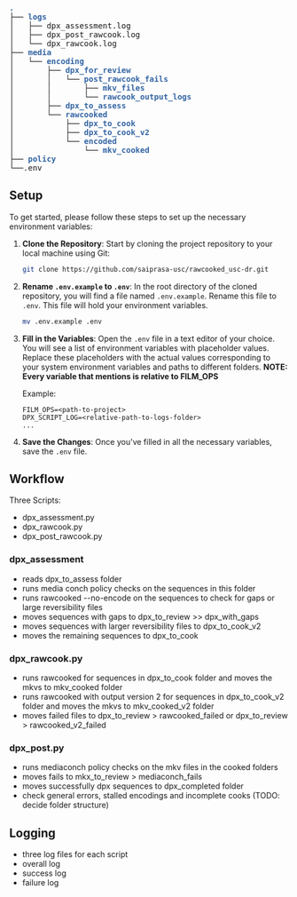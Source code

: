 <pre><font color="#3465A4"><b>.</b></font>
├── <font color="#3465A4"><b>logs</b></font>
│   ├── dpx_assessment.log
│   ├── dpx_post_rawcook.log
│   └── dpx_rawcook.log
├── <font color="#3465A4"><b>media</b></font>
│   └── <font color="#3465A4"><b>encoding</b></font>
│       ├── <font color="#3465A4"><b>dpx_for_review</b></font>
│       │   └── <font color="#3465A4"><b>post_rawcook_fails</b></font>
│       │       ├── <font color="#3465A4"><b>mkv_files</b></font>
│       │       └── <font color="#3465A4"><b>rawcook_output_logs</b></font>
│       ├── <font color="#3465A4"><b>dpx_to_assess</b></font>
│       └── <font color="#3465A4"><b>rawcooked</b></font>
│           ├── <font color="#3465A4"><b>dpx_to_cook</b></font>
│           ├── <font color="#3465A4"><b>dpx_to_cook_v2</b></font>
│           └── <font color="#3465A4"><b>encoded</b></font>
│               └── <font color="#3465A4"><b>mkv_cooked</b></font>
├── <font color="#3465A4"><b>policy</b></font>
└──.env 
</pre>

## Setup
To get started, please follow these steps to set up the necessary environment variables:

1. **Clone the Repository**: Start by cloning the project repository to your local machine using Git:

    ```bash
    git clone https://github.com/saiprasa-usc/rawcooked_usc-dr.git
    ```
2. **Rename `.env.example` to `.env`**: In the root directory of the cloned repository, you will find a file named `.env.example`. Rename this file to `.env`. This file will hold your environment variables.

    ```bash
    mv .env.example .env
    ```
3. **Fill in the Variables**: Open the `.env` file in a text editor of your choice. You will see a list of environment variables with placeholder values. Replace these placeholders with the actual values corresponding to your system environment variables and paths to different folders. **NOTE: Every variable that mentions <relative-path> is relative to FILM_OPS**

    Example:
    ```
    FILM_OPS=<path-to-project>
    DPX_SCRIPT_LOG=<relative-path-to-logs-folder>
    ...
    ```
4. **Save the Changes**: Once you've filled in all the necessary variables, save the `.env` file.

## Workflow

Three Scripts:

- dpx_assessment.py
- dpx_rawcook.py
- dpx_post_rawcook.py

### dpx_assessment
- reads dpx_to_assess folder
- runs media conch policy checks on the sequences in this folder
- runs rawcooked --no-encode on the sequences to check for gaps or large reversibility files
- moves sequences with gaps to dpx_to_review >> dpx_with_gaps
- moves sequences with larger reversibility files to dpx_to_cook_v2
- moves the remaining sequences to dpx_to_cook

### dpx_rawcook.py
- runs rawcooked for sequences in dpx_to_cook folder and moves the mkvs to mkv_cooked folder
- runs rawcooked with output version 2 for sequences in dpx_to_cook_v2 folder and moves the mkvs to mkv_cooked_v2 folder
- moves failed files to dpx_to_review > rawcooked_failed or dpx_to_review > rawcooked_v2_failed

### dpx_post.py
- runs mediaconch policy checks on the mkv files in the cooked folders
- moves fails to mkx_to_review > mediaconch_fails
- moves successfully dpx sequences to dpx_completed folder
- check general errors, stalled encodings and incomplete cooks (TODO: decide folder structure)

## Logging
- three log files for each script
- overall log
- success log
- failure log
